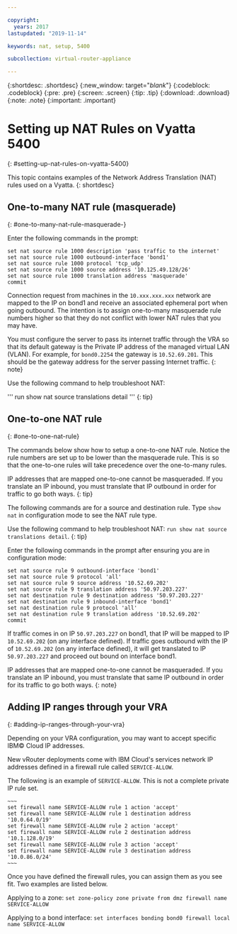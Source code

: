 ```yaml
---

copyright:
  years: 2017
lastupdated: "2019-11-14"

keywords: nat, setup, 5400

subcollection: virtual-router-appliance

---
```


{:shortdesc: .shortdesc}
{:new_window: target="_blank_"}
{:codeblock: .codeblock}
{:pre: .pre}
{:screen: .screen}
{:tip: .tip}
{:download: .download}
{:note: .note}
{:important: .important}

# Setting up NAT Rules on Vyatta 5400
{: #setting-up-nat-rules-on-vyatta-5400}

This topic contains examples of the Network Address Translation (NAT) rules used on a Vyatta.
{: shortdesc}

## One-to-many NAT rule (masquerade)
{: #one-to-many-nat-rule-masquerade-}

Enter the following commands in the prompt:

~~~
set nat source rule 1000 description 'pass traffic to the internet'
set nat source rule 1000 outbound-interface 'bond1'
set nat source rule 1000 protocol 'tcp_udp'
set nat source rule 1000 source address '10.125.49.128/26'
set nat source rule 1000 translation address 'masquerade'
commit
~~~

Connection request from machines in the `10.xxx.xxx.xxx` network are mapped to the IP on bond1 and receive an associated ephemeral port when going outbound. The intention is to assign one-to-many masquerade rule numbers higher so that they do not conflict with lower NAT rules that you may have.

You must configure the server to pass its internet traffic through the VRA so that its default gateway is the Private IP address of the managed virtual LAN (VLAN). For example, for `bond0.2254` the gateway is `10.52.69.201`. This should be the gateway address for the server passing Internet traffic.
{: note}

Use the following command to help troubleshoot NAT:

  '''
  run show nat source translations detail
  '''
  {: tip}

## One-to-one NAT rule
{: #one-to-one-nat-rule}

The commands below show how to setup a one-to-one NAT rule. Notice the rule numbers are set up to be lower than the masquerade rule. This is so that the one-to-one rules will take precedence over the one-to-many rules.

IP addresses that are mapped one-to-one cannot be masqueraded. If you translate an IP inbound, you must translate that IP outbound in order for traffic to go both ways.
{: tip}

The following commands are for a source and destination rule. Type `show nat` in configuration mode to see the NAT rule type.

  Use the following command to help troubleshoot NAT: `run show nat source translations detail`.
  {: tip}

Enter the following commands in the prompt after ensuring you are in configuration mode:

~~~
set nat source rule 9 outbound-interface 'bond1'
set nat source rule 9 protocol 'all'
set nat source rule 9 source address '10.52.69.202'
set nat source rule 9 translation address '50.97.203.227'
set nat destination rule 9 destination address '50.97.203.227'
set nat destination rule 9 inbound-interface 'bond1'
set nat destination rule 9 protocol 'all'
set nat destination rule 9 translation address '10.52.69.202'
commit
~~~

If traffic comes in on IP `50.97.203.227` on bond1, that IP will be mapped to IP `10.52.69.202` (on any interface defined). If traffic goes outbound with the IP of `10.52.69.202` (on any interface defined), it will get translated to IP `50.97.203.227` and proceed out bound on interface bond1.

IP addresses that are mapped one-to-one cannot be masqueraded. If you translate an IP inbound, you must translate that same IP outbound in order for its traffic to go both ways.
{: note}

## Adding IP ranges through your VRA
{: #adding-ip-ranges-through-your-vra}

Depending on your VRA configuration, you may want to accept specific IBM© Cloud IP addresses.

New vRouter deployments come with IBM Cloud's services network IP addresses defined in a firewall rule called `SERVICE-ALLOW`.

The following is an example of `SERVICE-ALLOW`. This is not a complete private IP rule set.

```
~~~
set firewall name SERVICE-ALLOW rule 1 action 'accept'
set firewall name SERVICE-ALLOW rule 1 destination address '10.0.64.0/19'
set firewall name SERVICE-ALLOW rule 2 action 'accept'
set firewall name SERVICE-ALLOW rule 2 destination address '10.1.128.0/19'
set firewall name SERVICE-ALLOW rule 3 action 'accept'
set firewall name SERVICE-ALLOW rule 3 destination address '10.0.86.0/24'
~~~
```

Once you have defined the firewall rules, you can assign them as you see fit. Two examples are listed below.

Applying to a zone: `set zone-policy zone private from dmz firewall name SERVICE-ALLOW`

Applying to a bond interface: `set interfaces bonding bond0 firewall local name SERVICE-ALLOW`
